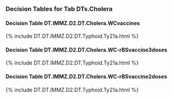 ### Decision Tables for Tab  DTs.Cholera
#### Decision Table DT.IMMZ.D2.DT.Cholera.WCvaccines
{% include DT.DT.IMMZ.D2.DT.Typhoid.Ty21a.html %}
#### Decision Table DT.IMMZ.D2.DT.Cholera.WC-rBSvaccine3doses
{% include DT.DT.IMMZ.D2.DT.Typhoid.Ty21a.html %}
#### Decision Table DT.IMMZ.D2.DT.Cholera.WC-rBSvaccine2doses
{% include DT.DT.IMMZ.D2.DT.Typhoid.Ty21a.html %}

